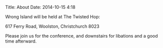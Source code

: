 Title: About
Date: 2014-10-15 4:18

Wrong Island will be held at The Twisted Hop:

   617 Ferry Road, Woolston, Christchurch 8023

Please join us for the conference, and downstairs for libations and a good time afterward.

